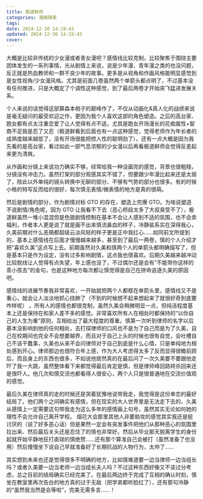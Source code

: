 ```yaml
---
title: 极道鲜师
categories: 漫画随笔
tags: 
date: 2024-12-30 14:19:43
updated: 2024-12-30 14:19:43
cover:
---
```

大概是比较非传统的少女漫或者青女漫吧？感情线比较克制，比较聚焦于围绕主要团体发生的一系列事情，光从剧情上来说，说是少年漫、青年漫之类的也没问题，反正就是热血教师和一群不良少年的故事。更多是从视角和作画风格能明显感觉到是女性视角/少女漫风格。尤其是前面几卷虽然两个单箭头都点明了，不过基本没有任何推进，只是大概定了个调性这种感觉，到了最后两卷才开始突飞猛进发展关系。

个人来说的话觉得这部算森本梢子的巅峰作了，不仅从动画化&真人化的战绩来说是毫无疑问的最受欢迎之作，更因为我个人喜欢这部的角色塑造。之后的高台家、跑女都有点太注重恋爱了让人觉得有点不适，尤其是跑女开场漫长的花痴属性+智商不足我是忍了又忍（极道鲜看到后面也有一点这种感觉，觉得老师作为年长者的成熟度越来越低了，没有开场很能把控人性的聪明劲了）。还有一点大概是因为我先看的是高台家，看过如此一部气息浓郁的少女漫以后再看极道鲜师会觉得反差起来更为清爽。

从作画和分镜上来说功力确实不够，经常给我一种没画完的感觉，背景也很粗糙，分镜没有冲击力。虽然打架的部分观感其实不错了，但要跟少年漫比起来还是太弱了，除此以外单纯的镜头转换中无聊的部分、不够有气势的部分也很多。有的时候小格的特写反而给的很好，每次慎无表情/微表情的地方是真的很萌。

然后是剧情的部分，作为剧情对标 GTO 的存在，塑造上完爆 GTO。为啥说塑造不说剧情/角色呢，因为 GTO 让我看不下去（恶心桥段太多了大叔臭受不了），极道鲜虽然一堆小混混但是色狼剧情控制在基本不会让人感到不适的氛围，也不会卖福利，作者本人更是说了就是画不出来慎流鼻血的样子，冷静盐系实在深得我心，久美前期对什么恶搞都超级云淡风轻的样子更是正中我红心……如同前文所提到的，基本上感情线在后面才慢慢越来越多，甚至到了最后一两卷，慎的个人介绍才把“喜欢久美”这点写上去。前期虽然对久美和慎两个人的单箭头都明确描写了，但是基本只是作为设定，没有过多影响剧情，这点我也很喜欢。后期久美越来越冲动比较脱线让人觉得有点失望，年上感也没了，不过偶尔还是会有“不能带你这样的乖小孩去”的金句，也是这种地方每次都让慎觉得是自己在拼命追逐久美的原因吧。

感情线的进展节奏我非常喜欢，一开始就把两个人都框在单箭头里，感情线又不是重心，就会让人淡淡地抓心挠肺了（不到的时候想不起来想起来了就很好奇到底要咋样呢） 。所有人的感情也都很克制，虽然久美会稍微明显一点，但纯洁程度基本上还是保持在和家人差不多的感觉。非常喜欢所有人在相处时都保持的“以你自己的人生为重”原则，互相给出了最大程度的尊重。慎第一次听到律师的名字以后基本没影响到他的任何相处，去打探律师的口风也不是为了自己而是为了久美，自己在校期间也完全不会想要越界，而且对于自己上头的时候也很有自觉，会吐槽自己不该干蠢事，久美也从来不会问律师对于自己到底是什么心情，只是单纯地为相处感到开心。律师那边也很符合年上感，作为大人考虑得太多了反而显得很瞻前顾后，而且身上的东西也很多，不如说他居然真的在最后问了一次久美要不要跟他走吓了我一大跳，虽然整体看下来都觉得最后肯定是慎，但是律师峰回路转杀回来还是很吓人。他几次和慎交流也都看得人很安心，两个人只是很普通地在交流价值观的感觉。

最后久美在律师真的走的时候还是哭着犹豫地说带我走，我觉得是这份单恋的最好结局了。他们两个之间确实有感情，但在现实的大人世界里是无法走下去的，久美从感情上一定需要这句带我走为这么多年的感情画上句号，虽然其实无论如何她的理性不会允许自己离开学校。
烟花大会那里其他人非要助攻的感觉其实我还是挺讨厌的（说了好多恶心话）但是果然一定会有突发事件把他们从那种恶心的氛围里拉出来、然后最后关头还是忍住了的慎也非常好。然后从毕业那天脱离学生的身份起就开始平静地狂打直球的慎绝赞……还有那个算准自己会被打（虽然准备了也没用）然后慢慢坐下说自己早就准备好了长期抗战的人物行为，太帅了……

其实想到未来也还是觉得很多不明确的地方，比如慎难道要一边当律师一边当组长吗？或者久美要一边当老师一边当组长夫人吗？不过这种东西好像又不该过分考虑，总之目前的结局确实已经完美了。在最后两边终于完成了互相的确认时刻，慎坐在教室里再次告白的地方真的过于无敌（把学弟都听脸红了），还有那句冷静的“虽然我当然是会等啦”，完美无需多言……！